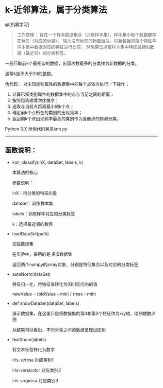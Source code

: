 # k-近邻算法，属于分类算法

@[机器学习]

> 工作原理：
存在一个样本数据集合（训练样本集），样本集中每个数据都存在标签（对应的分类）。
输入没有标签的新数据后，将新数据的每个特征与样本集中数据对应的特征进行比较，
然后算法提取样本集中特征最相似数据（最近邻）的分类标签。

一般只取前k个最相似的数据，出现次数最多的分类作为新数据的分类。

通常k是不大于20的整数。


伪代码：
对未知类别属性的数据集中的每个点依次执行一下操作：
1. 计算已知类别属性的数据集中的点与当前之间的距离；
2. 按照距离递增次序排序；
3. 选取与当前点距离最小的k个点；
4. 确定前k个点所在的类别的出现频率；
5. 返回前k个点出现频率最高的类别作为当前点的预测分类。

Python 3.X 示例代码另见knn.py

----------

## 函数说明：

- knn_classify(inX, dataSet, labels, k)

  本算法的核心

  参数说明：

  inX：待分类的特征向量

  dataSet：训练样本集

  labels：训练样本对应的分类标签

  k：选择最近邻的数目




- loadDataSet(path)

  加载数据集
  
  在实验中，采用的是 IRIS数据集

  返回两个numpy的array对象，分别是特征集合以及对应的分类标签

- autoNorm(dataSet)

  特征归一化，将特征值转化为0到1区间内的值

  newValue = (oldValue - min) / (max - min)

- def showDataSet(dataSet, labels)

  展示数据集，在这里只是将数据集的第0和第3个特征作为x/y轴，绘制成散点图

  从结果可以看出，不同分类之间的数据呈现出区别

- text2num(labels)

  将文本标签转化为数字

  Iris-setosa     对应类别1

  Iris-versicolor 对应类别2

  Iris-virginica  对应类别3

